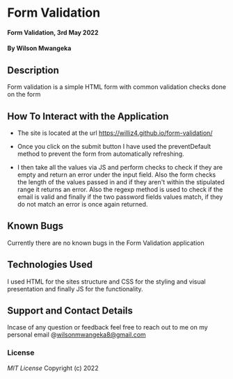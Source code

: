 # Form Validation

#### Form Validation, 3rd May 2022

#### By Wilson Mwangeka

## Description

Form validation is a simple HTML form with common validation checks done on the form

## How To Interact with the Application
* The site is located at the url https://williz4.github.io/form-validation/

* Once you click on the submit button I have used the preventDefault method to prevent the form from automatically refreshing.
* I then take all the values via JS and perform checks to check if they are empty and return an error under the input field. Also the form checks the length of the values passed in and if they aren't within the stipulated range it returns an error. Also the regexp method is used to check if the email is valid and finally if the two password fields values match, if they do not match an error is once again returned.

## Known  Bugs
Currently there are no known bugs in the Form Validation application

## Technologies Used
I used HTML for the sites structure and CSS for the styling and visual presentation and finally JS for the functionality.

## Support and Contact Details
Incase of any question or feedback feel free to reach out to me on my personal email @wilsonmwangeka8@gmail.com

### License

*MIT License*
Copyright (c) 2022 